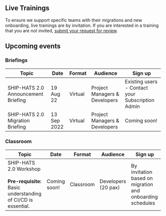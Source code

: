 ## Live Trainings

To ensure we support specific teams with their migrations and new onboarding, live trainings are by invitation. If you are interested in a training that you are not invited, [submit your request for review](https://go.gov.sg/she).

## Upcoming events

### Briefings

|Topic|Date|Format|Audience|Sign up|
|---|---|---|---|---|
SHIP-HATS 2.0 Announcement Briefing|19 Aug 22|Virtual|Project Managers & Developers|Existing users - Contact your Subscription Admin
SHIP-HATS 2.0 Migration Briefing|13 Sep 2022|Virtual|Project Managers & Developers|Coming soon!

### Classroom

|Topic|Date|Format|Audience|Sign up|
|---|---|---|---|---|
SHIP-HATS 2.0 Workshop<br><br>**Pre-requisite:** Basic understanding of CI/CD is essential.|Coming soon!|Classroom|	Developers (20 pax)|By invitation based on migration and onboarding schedules